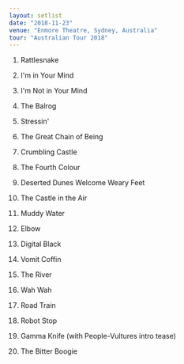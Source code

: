 ```yaml
---
layout: setlist
date: "2018-11-23"
venue: "Enmore Theatre, Sydney, Australia"
tour: "Australian Tour 2018"
---
```



 1. Rattlesnake

 2. I'm in Your Mind

 3. I'm Not in Your Mind

 4. The Balrog

 5. Stressin'

 6. The Great Chain of Being

 7. Crumbling Castle

 8. The Fourth Colour

 9. Deserted Dunes Welcome Weary Feet

10. The Castle in the Air

11. Muddy Water

12. Elbow

13. Digital Black

14. Vomit Coffin

15. The River

16. Wah Wah

17. Road Train

18. Robot Stop

19. Gamma Knife
    (with People-Vultures intro tease)

20. The Bitter Boogie


